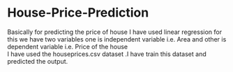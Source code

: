 # House-Price-Prediction
Basically for predicting the price of house I have used linear regression for this we have two variables one is independent variable i.e. Area and other is dependent variable i.e. Price of the house  
I have used the houseprices.csv dataset .I have train this dataset and predicted the output.
